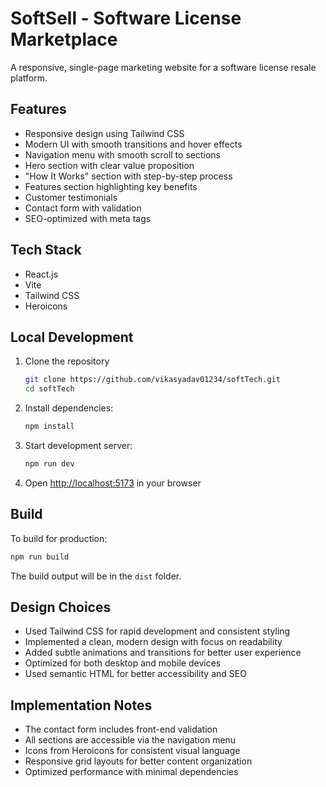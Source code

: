 # SoftSell - Software License Marketplace

A responsive, single-page marketing website for a software license resale platform.

## Features

- Responsive design using Tailwind CSS
- Modern UI with smooth transitions and hover effects
- Navigation menu with smooth scroll to sections
- Hero section with clear value proposition
- "How It Works" section with step-by-step process
- Features section highlighting key benefits
- Customer testimonials
- Contact form with validation
- SEO-optimized with meta tags

## Tech Stack

- React.js
- Vite
- Tailwind CSS
- Heroicons

## Local Development

1. Clone the repository
    ```bash
   git clone https://github.com/vikasyadav01234/softTech.git
   cd softTech
   ```
2. Install dependencies:
   ```bash
   npm install
   ```
3. Start development server:
   ```bash
   npm run dev
   ```
4. Open [http://localhost:5173](http://localhost:5173) in your browser

## Build

To build for production:

```bash
npm run build
```

The build output will be in the `dist` folder.

## Design Choices

- Used Tailwind CSS for rapid development and consistent styling
- Implemented a clean, modern design with focus on readability
- Added subtle animations and transitions for better user experience
- Optimized for both desktop and mobile devices
- Used semantic HTML for better accessibility and SEO

## Implementation Notes

- The contact form includes front-end validation
- All sections are accessible via the navigation menu
- Icons from Heroicons for consistent visual language
- Responsive grid layouts for better content organization
- Optimized performance with minimal dependencies
